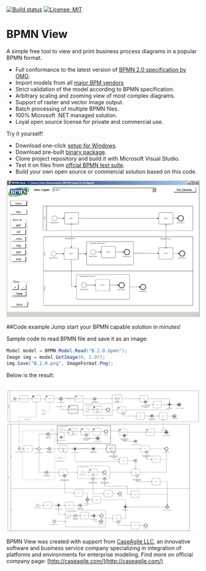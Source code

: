 [![Build status](https://ci.appveyor.com/api/projects/status/ykti6ct855mmq45a?svg=true)](https://ci.appveyor.com/project/bzinchenko/bpmnview)
[![License: MIT](https://img.shields.io/badge/License-MIT-blue.svg)](https://opensource.org/licenses/MIT) 
# BPMN View
A simple free tool to view and print business process diagrams in a popular BPMN format. 

* Full conformance to the latest version of [BPMN 2.0 specification by OMG](http://www.bpmn.org/).
* Import models from all [major BPM vendors](http://bpmn-miwg.github.io/bpmn-miwg-tools/)
* Strict validation of the model according to BPMN specification.
* Arbitrary scaling and zooming view of most complex diagrams.
* Support of raster and vector image output.
* Batch processing of multiple BPMN files.
* 100% Microsoft .NET managed solution.
* Loyal open source license for private and commercial use.
 
Try it yourself!
* Download one-click [setup for Windows](https://github.com/bzinchenko/bpmnview/blob/master/Setup/BPMNView_Setup.zip).
* Download pre-built [binary package](https://github.com/bzinchenko/bpmnview/blob/master/Setup/BPMNView_Sources.zip).
* Clone project repository and build it with Microsoft Visual Studio.
* Test it on files from [offcial BPMN test suite](https://github.com/bpmn-miwg/bpmn-miwg-test-suite).
* Build your own open source or commercial solution based on this code.

 
![bzinchenko](Images/BPMN_View.png)

##Code example
Jump start your BPMN capable solution in minutes!

Sample code to read BPMN file and save it as an image:

```csharp
Model model = BPMN.Model.Read("B.2.0.bpmn");
Image img = model.GetImage(0, 2.0f);
img.Save("B.2.0.png", ImageFormat.Png);
```

Below is the result:

![bzinchenko](Images/B.2.0.png)

BPMN View was created with support from [CaseAgile LLC](http://caseagile.com/), an innovative software and business service company specializing in integration of platforms and environments for enterprise modeling. Find more on official company page: [http://caseagile.com/](http://caseagile.com/)
